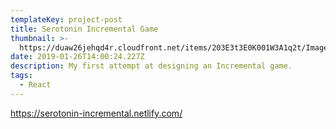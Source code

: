```yaml
---
templateKey: project-post
title: Serotonin Incremental Game
thumbnail: >-
  https://duaw26jehqd4r.cloudfront.net/items/203E3t3E0K001W3A1q2t/Image%202019-01-26%20at%209.02.50%20AM.png
date: 2019-01-26T14:00:24.227Z
description: My first attempt at designing an Incremental game.
tags:
  - React
---
```

https://serotonin-incremental.netlify.com/
